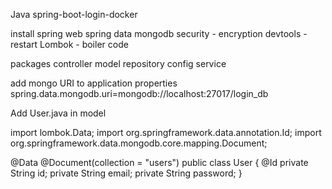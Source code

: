 Java spring-boot-login-docker

install
spring web
spring data mongodb
security - encryption
devtools - restart
Lombok - boiler code 


packages
controller
model
repository
config
service

add mongo URI to application properties
spring.data.mongodb.uri=mongodb://localhost:27017/login_db

Add User.java in model

import lombok.Data;
import org.springframework.data.annotation.Id;
import org.springframework.data.mongodb.core.mapping.Document;

@Data
@Document(collection = "users")
public class User {
    @Id
    private String id;
    private String email;
    private String password;
}
